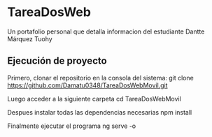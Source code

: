 # TareaDosWeb

Un portafolio personal que detalla informacion del estudiante Dantte Márquez Tuohy

## Ejecución de proyecto

Primero, clonar el repositorio en la consola del sistema:
git clone https://github.com/Damatu0348/TareaDosWebMovil.git

Luego acceder a la siguiente carpeta
cd TareaDosWebMovil

Despues instalar todas las dependencias necesarias
npm install

Finalmente ejecutar el programa
ng serve -o